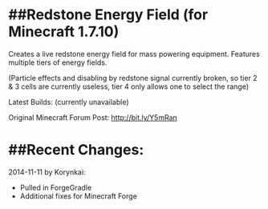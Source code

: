 ##Redstone Energy Field (for Minecraft 1.7.10)
=====================

Creates a live redstone energy field for mass powering equipment. Features multiple tiers of energy fields.

(Particle effects and disabling by redstone signal currently broken, so tier 2 & 3 cells are currently useless,
tier 4 only allows one to select the range)

Latest Builds: (currently unavailable)

Original Minecraft Forum Post: http://bit.ly/Y5mRan

##Recent Changes:
=====================

2014-11-11 by Korynkai:

- Pulled in ForgeGradle
- Additional fixes for Minecraft Forge
